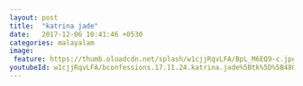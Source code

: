 ```yaml
---
layout: post
title:  "katrina jade"
date:   2017-12-06 10:41:46 +0530
categories: malayalam
image:
 feature: https://thumb.oloadcdn.net/splash/w1cjjRqvLFA/BpL_M6EQ9-c.jpg
youtubeId: w1cjjRqvLFA/bconfessions.17.11.24.katrina.jade%5Btk%5D%5B480p%5D.mp4
---
```



